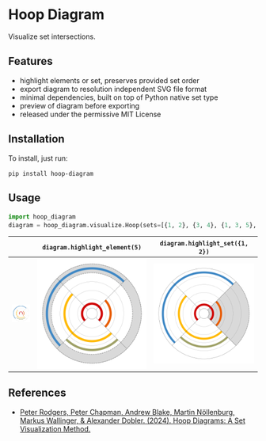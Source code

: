 # Hoop Diagram
Visualize set intersections.
## Features
* highlight elements or set, preserves provided set order
* export diagram to resolution independent SVG file format
* minimal dependencies, built on top of Python native set type
* preview of diagram before exporting
* released under the permissive MIT License
## Installation
To install, just run:
```
pip install hoop-diagram
```
## Usage
```python
import hoop_diagram
diagram = hoop_diagram.visualize.Hoop(sets=[{1, 2}, {3, 4}, {1, 3, 5}, {1, 5}])
```
| |`diagram.highlight_element(5)` | `diagram.highlight_set({1, 2})` |
|---|---|---|
| ![Standard Visualization](assets/standard.svg) | ![Visualization with Highlighted Element](assets/highlighted_element.svg) | ![Visualization with Highlighted Set](assets/highlighted_set.svg) |
## References
* [Peter Rodgers, Peter Chapman, Andrew Blake, Martin Nöllenburg, Markus Wallinger, & Alexander Dobler. (2024). Hoop Diagrams: A Set Visualization Method.](https://arxiv.org/abs/2406.13260)